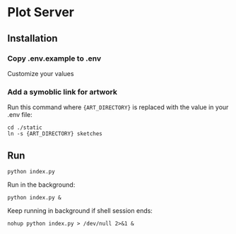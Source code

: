 # Plot Server

## Installation

### Copy .env.example to .env

Customize your values

### Add a symoblic link for artwork

Run this command where `{ART_DIRECTORY}` is replaced with the value in your .env file:

```
cd ./static
ln -s {ART_DIRECTORY} sketches
```

## Run

```
python index.py
```

Run in the background:

```
python index.py &
```

Keep running in background if shell session ends:

```
nohup python index.py > /dev/null 2>&1 &
```

